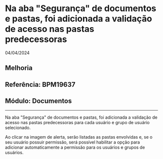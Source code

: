 # Na aba "Segurança" de documentos e pastas, foi adicionada a validação de acesso nas pastas predecessoras
04/04/2024
## Melhoria
## Referência: BPM19637
## Módulo: Documentos
***

Na aba "Segurança" de documentos e pastas, foi adicionada a validação de acesso nas pastas predecessoras para cada usuário e grupo de usuário selecionado.

Ao clicar na imagem de alerta, serão listadas as pastas envolvidas e, se o seu usuário possuir permissão, será possível habilitar a opção para adicionar automaticamente a permissão para os usuários e grupos de usuários.
